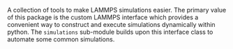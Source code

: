 A collection of tools to make LAMMPS simulations easier. The primary value of this package is the custom LAMMPS interface which provides a convenient way to construct and execute simulations dynamically within python. The `simulations` sub-module builds upon this interface class to automate some common simulations.